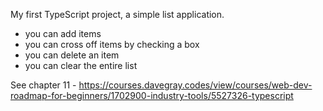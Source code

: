 My first TypeScript project, a simple list application.
- you can add items
- you can cross off items by checking a box
- you can delete an item
- you can clear the entire list

See chapter 11 - https://courses.davegray.codes/view/courses/web-dev-roadmap-for-beginners/1702900-industry-tools/5527326-typescript
